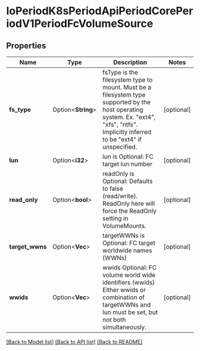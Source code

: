 # IoPeriodK8sPeriodApiPeriodCorePeriodV1PeriodFcVolumeSource

## Properties

Name | Type | Description | Notes
------------ | ------------- | ------------- | -------------
**fs_type** | Option<**String**> | fsType is the filesystem type to mount. Must be a filesystem type supported by the host operating system. Ex. \"ext4\", \"xfs\", \"ntfs\". Implicitly inferred to be \"ext4\" if unspecified. | [optional]
**lun** | Option<**i32**> | lun is Optional: FC target lun number | [optional]
**read_only** | Option<**bool**> | readOnly is Optional: Defaults to false (read/write). ReadOnly here will force the ReadOnly setting in VolumeMounts. | [optional]
**target_wwns** | Option<**Vec<String>**> | targetWWNs is Optional: FC target worldwide names (WWNs) | [optional]
**wwids** | Option<**Vec<String>**> | wwids Optional: FC volume world wide identifiers (wwids) Either wwids or combination of targetWWNs and lun must be set, but not both simultaneously. | [optional]

[[Back to Model list]](../README.md#documentation-for-models) [[Back to API list]](../README.md#documentation-for-api-endpoints) [[Back to README]](../README.md)


